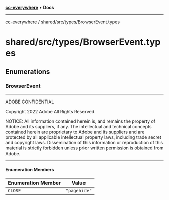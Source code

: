 [**cc-everywhere**](../../../index.md) • **Docs**

***

[cc-everywhere](../../../index.md) / shared/src/types/BrowserEvent.types

# shared/src/types/BrowserEvent.types

## Enumerations

### BrowserEvent

**********************************************************************
  ADOBE CONFIDENTIAL

  Copyright 2022 Adobe
  All Rights Reserved.

  NOTICE:  All information contained herein is, and remains
  the property of Adobe and its suppliers, if any. The intellectual
  and technical concepts contained herein are proprietary to Adobe
  and its suppliers and are protected by all applicable intellectual
  property laws, including trade secret and copyright laws.
  Dissemination of this information or reproduction of this material
  is strictly forbidden unless prior written permission is obtained
  from Adobe.
************************************************************************

#### Enumeration Members

| Enumeration Member | Value |
| ------ | ------ |
| `CLOSE` | `"pagehide"` |
